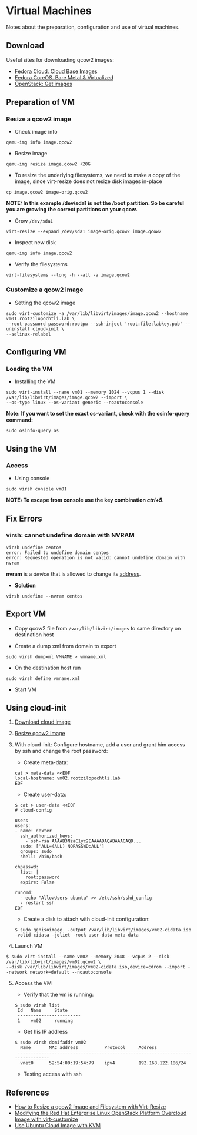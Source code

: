 # Virtual Machines

Notes about the preparation, configuration and use of virtual machines.

## Download

Useful sites for downloading qcow2 images:

- [Fedora Cloud. Cloud Base Images](https://alt.fedoraproject.org/cloud/)
- [Fedora CoreOS. Bare Metal & Virtualized](https://getfedora.org/en/coreos/download?tab=metal_virtualized&stream=stable)
- [OpenStack: Get images](https://docs.openstack.org/image-guide/obtain-images.html)

## Preparation of VM

### Resize a qcow2 image

- Check image info

```
qemu-img info image.qcow2 
```

- Resize image

```
qemu-img resize image.qcow2 +20G
```

- To resize the underlying filesystems, we need to make a copy of the image, since virt-resize does not resize disk images in-place

```
cp image.qcow2 image-orig.qcow2
```

**NOTE: In this example /dev/sda1 is not the /boot partition. So be careful you are growing the correct partitions on your qcow.**

- Grow <code>/dev/sda1</code> 

```
virt-resize --expand /dev/sda1 image-orig.qcow2 image.qcow2
```

- Inspect new disk

```
qemu-img info image.qcow2 
```

- Verify the filesystems

```
virt-filesystems --long -h --all -a image.qcow2
```

### Customize a qcow2 image

- Setting the qcow2 image

```
sudo virt-customize -a /var/lib/libvirt/images/image.qcow2 --hostname vm01.rootzilopochtli.lab \
--root-password password:rootpw --ssh-inject 'root:file:labkey.pub' --uninstall cloud-init \
--selinux-relabel
```

## Configuring VM

### Loading the VM

- Installing the VM

```
sudo virt-install --name vm01 --memory 1024 --vcpus 1 --disk /var/lib/libvirt/images/image.qcow2 --import \
--os-type linux --os-variant generic --noautoconsole
```

**Note: If you want to set the exact os-variant, check with the osinfo-query command:**

```
sudo osinfo-query os
```

## Using the VM

### Access

- Using console

```
sudo virsh console vm01
```

**NOTE: To escape from console use the key combination _ctrl+5_.**

## Fix Errors

### virsh: cannot undefine domain with NVRAM

```
virsh undefine centos
error: Failed to undefine domain centos 
error: Requested operation is not valid: cannot undefine domain with nvram
```

**nvram** is a _device_ that is allowed to change its [address](https://libvirt.org/formatdomain.html#elementsNVRAM).

- **Solution**

```
virsh undefine --nvram centos 
```

## Export VM

- Copy qcow2 file from <code>/var/lib/libvirt/images</code> to same directory on destination host

- Create a dump xml from domain to export

```
sudo virsh dumpxml VMNAME > vmname.xml
```

- On the destination host run

```
sudo virsh define vmname.xml
```

- Start VM

## Using cloud-init

1. [Download cloud image](#download)

2. [Resize qcow2 image](#resize-a-qcow2-image)

3. With cloud-init: Configure hostname, add a user and grant him access by ssh and change the root password:

   * Create meta-data:

   ```
   cat > meta-data <<EOF
   local-hostname: vm02.rootzilopochtli.lab
   EOF
   ```

   * Create user-data:

   ```
   $ cat > user-data <<EOF
   # cloud-config

   users
   users:
   - name: dexter
     ssh_authorized_keys:
       - ssh-rsa AAAAB3NzaC1yc2EAAAADAQABAAACAQD...
     sudo: ['ALL=(ALL) NOPASSWD:ALL']
     groups: sudo
     shell: /bin/bash

   chpasswd:
     list: |
       root:password
     expire: False

   runcmd:
     - echo "AllowUsers ubuntu" >> /etc/ssh/sshd_config
     - restart ssh
   EOF
   ```

   * Create a disk to attach with cloud-init configuration:

   ```
   $ sudo genisoimage  -output /var/lib/libvirt/images/vm02-cidata.iso -volid cidata -joliet -rock user-data meta-data
   ```

4. Launch VM

```
$ sudo virt-install --name vm02 --memory 2048 --vcpus 2 --disk /var/lib/libvirt/images/vm02.qcow2 \
--disk /var/lib/libvirt/images/vm02-cidata.iso,device=cdrom --import --network network=default --noautoconsole
```

5. Access the VM

   * Verify that the vm is running:

   ```
   $ sudo virsh list
    Id   Name     State
    ------------------------
    1    vm02     running
   ```

   * Get his IP address

   ```
   $ sudo virsh domifaddr vm02
     Name       MAC address          Protocol     Address
    -------------------------------------------------------------------------------
     vnet0      52:54:00:19:54:79    ipv4         192.168.122.186/24
   ```

   * Testing access with ssh

## References

- [How to Resize a qcow2 Image and Filesystem with Virt-Resize](https://fatmin.com/2016/12/20/how-to-resize-a-qcow2-image-and-filesystem-with-virt-resize/)  
- [Modifying the Red Hat Enterprise Linux OpenStack Platform Overcloud Image with virt-customize](https://access.redhat.com/articles/1556833)
- [Use Ubuntu Cloud Image with KVM](https://medium.com/@art.vasilyev/use-ubuntu-cloud-image-with-kvm-1f28c19f82f8)
